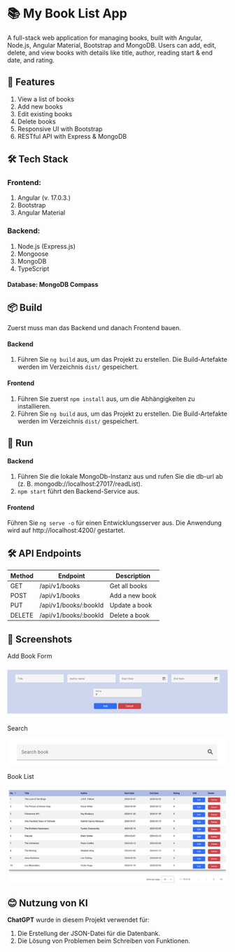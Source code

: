 # 📚 My Book List App
A full-stack web application for managing books, built with Angular, Node.js, Angular Material, Bootstrap and MongoDB.
Users can add, edit, delete, and view books with details like title, author, reading start & end date, and rating.

## 🌟 Features
1. View a list of books
2. Add new books
3. Edit existing books
4. Delete books
5. Responsive UI with Bootstrap
6. RESTful API with Express & MongoDB

## 🛠 Tech Stack
### Frontend: 
1. Angular (v. 17.0.3.)
2. Bootstrap
3. Angular Material

### Backend: 
1. Node.js (Express.js)
2. Mongoose
3. MongoDB
4. TypeScript

#### Database: MongoDB Compass

## 📦 Build
Zuerst muss man das Backend und danach Frontend bauen.

#### Backend
1. Führen Sie `ng build` aus, um das Projekt zu erstellen. Die Build-Artefakte werden im Verzeichnis `dist/` gespeichert.

#### Frontend
1. Führen Sie zuerst `npm install` aus, um die Abhängigkeiten zu installieren.
2. Führen Sie `ng build` aus, um das Projekt zu erstellen. Die Build-Artefakte werden im Verzeichnis `dist/` gespeichert.


## 🚀 Run

#### Backend
1. Führen Sie die lokale MongoDb-Instanz aus und rufen Sie die db-url ab (z. B. mongodb://localhost:27017/readList).
2. `npm start` führt den Backend-Service aus.

#### Frontend
Führen Sie `ng serve -o` für einen Entwicklungsserver aus. Die Anwendung wird auf http://localhost:4200/ gestartet.

## 🛠 API Endpoints

| Method  | Endpoint              | Description    |
| --------| --------------------- | -------------- |
| GET     | /api/v1/books         | Get all books  |
| POST    | /api/v1/books         | Add a new book |
| PUT     | /api/v1/books/:bookId | Update a book  |
| DELETE  | /api/v1/books/:bookId | Delete a book  |

## 📌 Screenshots

Add Book Form

![Add Book Form](/screenshots/Add%20Book%20Form.png)

Search

![Search](/screenshots/Search%20.png)

Book List

![Book List](/screenshots/Book%20List.png)

## 😊 Nutzung von KI

**ChatGPT** wurde in diesem Projekt verwendet für:  
1. Die Erstellung der JSON-Datei für die Datenbank.  
2. Die Lösung von Problemen beim Schreiben von Funktionen.

